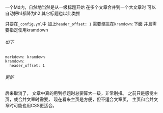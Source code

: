 一个Md内，自然地当然是从一级标题开始
在多个文章合并到一个大文章时
可以自动把h1都降为h2
其它标题也以此类推

只要在`_config.yml`中
加上`header_offset: 1`
需要缩进在`kramdown:`下面
并且需要指定使用kramdown

###### 如下
```
markdown: kramdown
kramdown:
  header_offset: 1
```

###### 更新
后来取消了，
文章中真的用到标题时总要算大一级，非常别扭。
之前只是感觉主页，或合并文章时需要，
现在看来主页是方便，但不适合文章页，
主页和合并文章时可能也用CSS更适合。